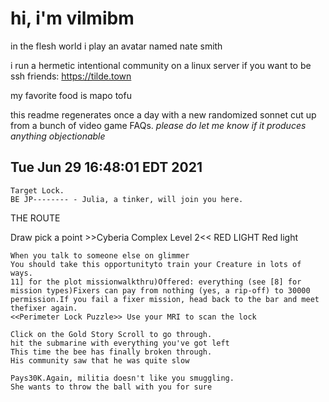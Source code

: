 # hi, i'm vilmibm

in the flesh world i play an avatar named nate smith

i run a hermetic intentional community on a linux server if you want to be ssh friends: https://tilde.town

my favorite food is mapo tofu

this readme regenerates once a day with a new randomized sonnet cut up from a bunch of video game FAQs.
_please do let me know if it produces anything objectionable_

## Tue Jun 29 16:48:01 EDT 2021

    Target Lock.
    BE JP-------- - Julia, a tinker, will join you here.
      THE ROUTE  Draw pick a point
    >>Cyberia Complex Level 2<< RED LIGHT Red light
    
    When you talk to someone else on glimmer
    You should take this opportunityto train your Creature in lots of ways.
    11] for the plot missionwalkthru)Offered: everything (see [8] for mission types)Fixers can pay from nothing (yes, a rip-off) to 30000 permission.If you fail a fixer mission, head back to the bar and meet thefixer again.
    <<Perimeter Lock Puzzle>> Use your MRI to scan the lock
    
    Click on the Gold Story Scroll to go through.
    hit the submarine with everything you've got left
    This time the bee has finally broken through.
    His community saw that he was quite slow
    
    Pays30K.Again, militia doesn't like you smuggling.
    She wants to throw the ball with you for sure
